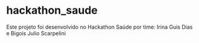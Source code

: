 # hackathon_saude

Este projeto foi desenvolvido no Hackathon Saúde por time:
Irina 
Guis Dias e Bigois
Julio Scarpelini